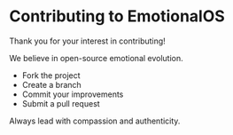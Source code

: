 # Contributing to EmotionalOS

Thank you for your interest in contributing!

We believe in open-source emotional evolution.

- Fork the project
- Create a branch
- Commit your improvements
- Submit a pull request

Always lead with compassion and authenticity.